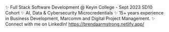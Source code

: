 ✨ Full Stack Software Development @ Keyin College - Sept 2023 SD10 Cohort
✨ AI, Data & Cybersecurity Microcredentials
✨️ 15+ years experience in Business Development, Marcomm and Digital Project Management.
✨️  Connect with me on LinkedIn!
[
](https://brendaarmstrong.netlify.app/)https://brendaarmstrong.netlify.app/
